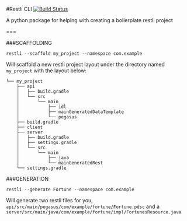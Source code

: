 #Restli CLI [![Build Status](https://travis-ci.org/cbrentharris/restli-cli.svg?branch=master)](https://travis-ci.org/cbrentharris/restli-cli)

A python package for helping with creating a boilerplate restli project

===

###SCAFFOLDING

```
restli --scaffold my_project --namespace com.example
```

Will scaffold a new restli project layout under the directory named `my_project` with the layout below:

```
└── my_project
    ├── api
    │   ├── build.gradle
    │   └── src
    │       └── main
    │           ├── idl
    │           ├── mainGeneratedDataTemplate
    │           └── pegasus
    ├── build.gradle
    ├── client
    ├── server
    │   ├── build.gradle
    │   ├── settings.gradle
    │   └── src
    │       └── main
    │           ├── java
    │           └── mainGeneratedRest
    └── settings.gradle
```


###GENERATION

```
restli --generate Fortune --namespace com.example
```

Will generate two restli files for you, `api/src/main/pegasus/com/example/fortune/Fortune.pdsc` and a `server/src/main/java/com/example/fortune/impl/FortunesResource.java`
